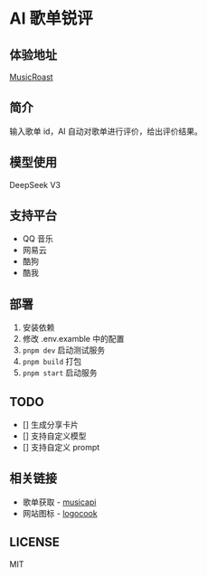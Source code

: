 # AI 歌单锐评

## 体验地址

[MusicRoast](https://roast.luckyabner.top)

## 简介

输入歌单 id，AI 自动对歌单进行评价，给出评价结果。

## 模型使用

DeepSeek V3

## 支持平台

- QQ 音乐
- 网易云
- 酷狗
- 酷我

## 部署

1. 安装依赖
2. 修改 .env.examble 中的配置
3. `pnpm dev` 启动测试服务
4. `pnpm build` 打包
5. `pnpm start` 启动服务

## TODO

- [] 生成分享卡片
- [] 支持自定义模型
- [] 支持自定义 prompt

## 相关链接

- 歌单获取 - [musicapi](https://github.com/Superheroff/musicapi.git)
- 网站图标 - [logocook](https://www.logocook.shop/)

## LICENSE

MIT
